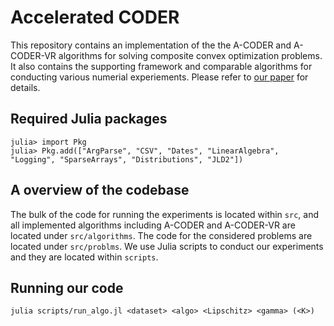# Accelerated CODER

This repository contains an implementation of the the A-CODER and A-CODER-VR algorithms for solving composite convex optimization problems. It also contains the supporting framework and comparable algorithms for conducting various numerial experiements. Please refer to [our paper](https://arxiv.org/abs/2303.16279) for details.

## Required Julia packages

```
julia> import Pkg
julia> Pkg.add(["ArgParse", "CSV", "Dates", "LinearAlgebra", "Logging", "SparseArrays", "Distributions", "JLD2"])
```

## A overview of the codebase

The bulk of the code for running the experiments is located within `src`, and all implemented algorithms including A-CODER and A-CODER-VR are located under `src/algorithms`. The code for the considered problems are located under `src/problms`. We use Julia scripts to conduct our experiments and they are located within `scripts`.

## Running our code

```julia scripts/run_algo.jl <dataset> <algo> <Lipschitz> <gamma> (<K>)```

